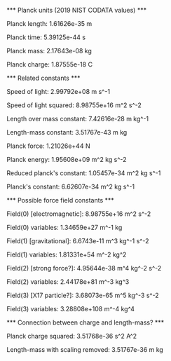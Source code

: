*** Planck units (2019 NIST CODATA values) ***


Planck length: 1.61626e-35 m


Planck time: 5.39125e-44 s


Planck mass: 2.17643e-08 kg


Planck charge: 1.87555e-18 C


*** Related constants ***


Speed of light: 2.99792e+08 m s^-1


Speed of light squared: 8.98755e+16 m^2 s^-2


Length over mass constant: 7.42616e-28 m kg^-1


Length-mass constant: 3.51767e-43 m kg


Planck force: 1.21026e+44 N


Planck energy: 1.95608e+09 m^2 kg s^-2


Reduced planck's constant: 1.05457e-34 m^2 kg s^-1


Planck's constant: 6.62607e-34 m^2 kg s^-1


*** Possible force field constants ***


Field(0) [electromagnetic]: 8.98755e+16 m^2 s^-2


Field(0) variables: 1.34659e+27 m^-1 kg


Field(1) [gravitational]: 6.6743e-11 m^3 kg^-1 s^-2


Field(1) variables: 1.81331e+54 m^-2 kg^2


Field(2) [strong force?]: 4.95644e-38 m^4 kg^-2 s^-2


Field(2) variables: 2.44178e+81 m^-3 kg^3


Field(3) [X17 particle?]: 3.68073e-65 m^5 kg^-3 s^-2


Field(3) variables: 3.28808e+108 m^-4 kg^4


*** Connection between charge and length-mass? ***


Planck charge squared: 3.51768e-36 s^2 A^2


Length-mass with scaling removed: 3.51767e-36 m kg

